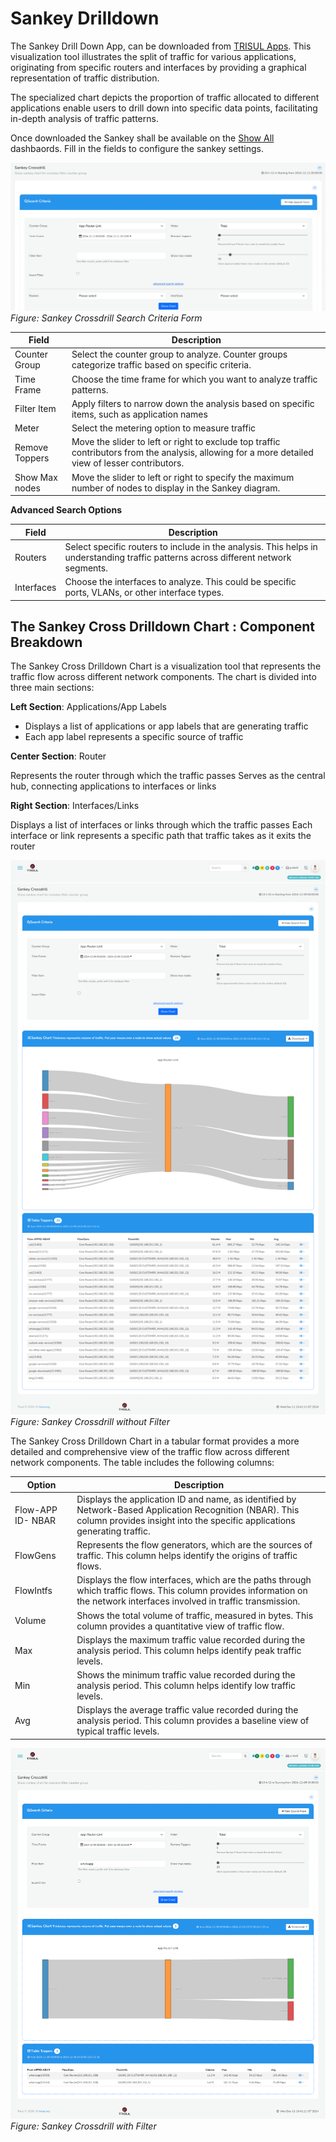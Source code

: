 # Sankey Drilldown

The Sankey Drill Down App, can be downloaded from [TRISUL Apps](/docs/ag/webadmin/apps). This visualization tool illustrates the split of traffic for various applications, originating from specific routers and interfaces by providing a graphical representation of traffic distribution.

The specialized chart depicts the proportion of traffic allocated to different applications enable users to drill down into specific data points, facilitating in-depth analysis of traffic patterns.

Once downloaded the Sankey shall be available on the [Show All](/docs/ug/ui/dashmod_intro#view-a-dashboardall-dashboards) dashbaords. Fill in the fields to configure the sankey settings.

![](images/sankey.png)  
*Figure: Sankey Crossdrill Search Criteria Form*

| Field | Description |
|-------|-------------|
| Counter Group | Select the counter group to analyze. Counter groups categorize traffic based on specific criteria. |
| Time Frame | Choose the time frame for which you want to analyze traffic patterns. |
| Filter Item | Apply filters to narrow down the analysis based on specific items, such as application names|
| Meter | Select the metering option to measure traffic |
| Remove Toppers | Move the slider to left or right to exclude top traffic contributors from the analysis, allowing for a more detailed view of lesser contributors. |
| Show Max nodes | Move the slider to left or right to specify the maximum number of nodes to display in the Sankey diagram. |

**Advanced Search Options**

| Field | Description |
|-------|-------------|
| Routers | Select specific routers to include in the analysis. This helps in understanding traffic patterns across different network segments.|
| Interfaces | Choose the interfaces to analyze. This could be specific ports, VLANs, or other interface types. |

## The Sankey Cross Drilldown Chart : Component Breakdown

The Sankey Cross Drilldown Chart is a visualization tool that represents the traffic flow across different network components. The chart is divided into three main sections:

**Left Section**: Applications/App Labels

- Displays a list of applications or app labels that are generating traffic
- Each app label represents a specific source of traffic

**Center Section**: Router

Represents the router through which the traffic passes
Serves as the central hub, connecting applications to interfaces or links

**Right Section**: Interfaces/Links

Displays a list of interfaces or links through which the traffic passes
Each interface or link represents a specific path that traffic takes as it exits the router

![](images/ck_without_filter.png)  
*Figure: Sankey Crossdrill without Filter*

The Sankey Cross Drilldown Chart in a tabular format provides a more detailed and comprehensive view of the traffic flow across different network components. The table includes the following columns:

| Option | Description |
|-------|--------------|
| Flow-APP ID- NBAR | Displays the application ID and name, as identified by Network-Based Application Recognition (NBAR). This column provides insight into the specific applications generating traffic. |
| FlowGens | Represents the flow generators, which are the sources of traffic. This column helps identify the origins of traffic flows. | 
| FlowIntfs | Displays the flow interfaces, which are the paths through which traffic flows. This column provides information on the network interfaces involved in traffic transmission. |
| Volume | Shows the total volume of traffic, measured in bytes. This column provides a quantitative view of traffic flow.
| Max | Displays the maximum traffic value recorded during the analysis period. This column helps identify peak traffic levels. | 
| Min | Shows the minimum traffic value recorded during the analysis period. This column helps identify low traffic levels. |
| Avg | Displays the average traffic value recorded during the analysis period. This column provides a baseline view of typical traffic levels. |

![](images/crosskey_With_filter.png)  
*Figure: Sankey Crossdrill with Filter*